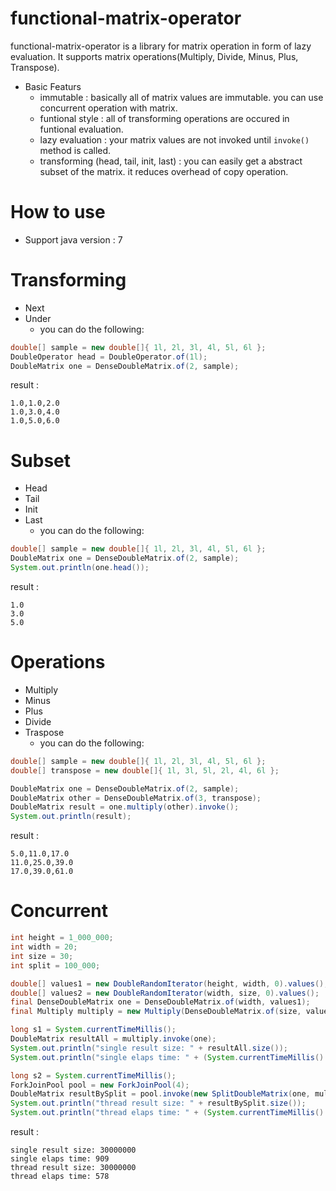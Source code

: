 functional-matrix-operator
========

functional-matrix-operator is a library for matrix operation in form of lazy evaluation.
It supports matrix operations(Multiply, Divide, Minus, Plus, Transpose).

 - Basic Featurs
   - immutable : basically all of matrix values are immutable. you can use concurrent operation with matrix.
   - funtional style : all of transforming operations are occured in funtional evaluation.
   - lazy evaluation : your matrix values are not invoked until `invoke()` method is called.
   - transforming (head, tail, init, last) : you can easily get a abstract subset of the matrix. it reduces overhead of  copy operation.

How to use
========
 - Support java version : 7

Transforming
========
 - Next
 - Under
   - you can do the following:
```java
double[] sample = new double[]{ 1l, 2l, 3l, 4l, 5l, 6l };
DoubleOperator head = DoubleOperator.of(1l);
DoubleMatrix one = DenseDoubleMatrix.of(2, sample);
```
result :
```
1.0,1.0,2.0
1.0,3.0,4.0
1.0,5.0,6.0
```

Subset
========
 - Head 
 - Tail
 - Init
 - Last
   - you can do the following:
```java
double[] sample = new double[]{ 1l, 2l, 3l, 4l, 5l, 6l };
DoubleMatrix one = DenseDoubleMatrix.of(2, sample);
System.out.println(one.head());
```
result :
```
1.0
3.0
5.0
```
 
Operations
========
 - Multiply
 - Minus
 - Plus
 - Divide
 - Traspose
   - you can do the following:
   
```java
double[] sample = new double[]{ 1l, 2l, 3l, 4l, 5l, 6l };
double[] transpose = new double[]{ 1l, 3l, 5l, 2l, 4l, 6l };

DoubleMatrix one = DenseDoubleMatrix.of(2, sample);
DoubleMatrix other = DenseDoubleMatrix.of(3, transpose);
DoubleMatrix result = one.multiply(other).invoke();
System.out.println(result);
```
result :
```
5.0,11.0,17.0
11.0,25.0,39.0
17.0,39.0,61.0
```

Concurrent
========
```java
int height = 1_000_000;
int width = 20;
int size = 30;
int split = 100_000;

double[] values1 = new DoubleRandomIterator(height, width, 0).values();
double[] values2 = new DoubleRandomIterator(width, size, 0).values();
final DenseDoubleMatrix one = DenseDoubleMatrix.of(width, values1);
final Multiply multiply = new Multiply(DenseDoubleMatrix.of(size, values2));

long s1 = System.currentTimeMillis();
DoubleMatrix resultAll = multiply.invoke(one);
System.out.println("single result size: " + resultAll.size());
System.out.println("single elaps time: " + (System.currentTimeMillis() - s1));

long s2 = System.currentTimeMillis();
ForkJoinPool pool = new ForkJoinPool(4);
DoubleMatrix resultBySplit = pool.invoke(new SplitDoubleMatrix(one, multiply, split));
System.out.println("thread result size: " + resultBySplit.size());
System.out.println("thread elaps time: " + (System.currentTimeMillis() - s2));
```
result :
```
single result size: 30000000
single elaps time: 909
thread result size: 30000000
thread elaps time: 578
```
